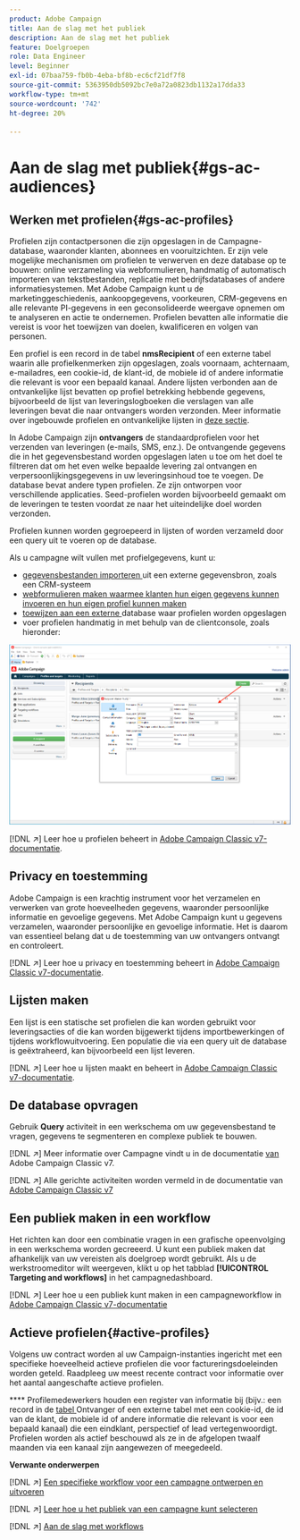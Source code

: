```yaml
---
product: Adobe Campaign
title: Aan de slag met het publiek
description: Aan de slag met het publiek
feature: Doelgroepen
role: Data Engineer
level: Beginner
exl-id: 07baa759-fb0b-4eba-bf8b-ec6cf21df7f8
source-git-commit: 5363950db5092bc7e0a72a0823db1132a17dda33
workflow-type: tm+mt
source-wordcount: '742'
ht-degree: 20%

---
```


# Aan de slag met publiek{#gs-ac-audiences}

## Werken met profielen{#gs-ac-profiles}

Profielen zijn contactpersonen die zijn opgeslagen in de Campagne-database, waaronder klanten, abonnees en vooruitzichten. Er zijn vele mogelijke mechanismen om profielen te verwerven en deze database op te bouwen: online verzameling via webformulieren, handmatig of automatisch importeren van tekstbestanden, replicatie met bedrijfsdatabases of andere informatiesystemen. Met Adobe Campaign kunt u de marketinggeschiedenis, aankoopgegevens, voorkeuren, CRM-gegevens en alle relevante PI-gegevens in een geconsolideerde weergave opnemen om te analyseren en actie te ondernemen. Profielen bevatten alle informatie die vereist is voor het toewijzen van doelen, kwalificeren en volgen van personen.

Een profiel is een record in de tabel **nmsRecipient** of een externe tabel waarin alle profielkenmerken zijn opgeslagen, zoals voornaam, achternaam, e-mailadres, een cookie-id, de klant-id, de mobiele id of andere informatie die relevant is voor een bepaald kanaal. Andere lijsten verbonden aan de ontvankelijke lijst bevatten op profiel betrekking hebbende gegevens, bijvoorbeeld de lijst van leveringslogboeken die verslagen van alle leveringen bevat die naar ontvangers worden verzonden. Meer informatie over ingebouwde profielen en ontvankelijke lijsten in [deze sectie](../dev/datamodel.md#ootb-profiles).

In Adobe Campaign zijn **ontvangers** de standaardprofielen voor het verzenden van leveringen (e-mails, SMS, enz.). De ontvangende gegevens die in het gegevensbestand worden opgeslagen laten u toe om het doel te filtreren dat om het even welke bepaalde levering zal ontvangen en verpersoonlijkingsgegevens in uw leveringsinhoud toe te voegen. De database bevat andere typen profielen. Ze zijn ontworpen voor verschillende applicaties. Seed-profielen worden bijvoorbeeld gemaakt om de leveringen te testen voordat ze naar het uiteindelijke doel worden verzonden.

Profielen kunnen worden gegroepeerd in lijsten of worden verzameld door een query uit te voeren op de database.


Als u campagne wilt vullen met profielgegevens, kunt u:

* [gegevensbestanden importeren ](import.md) uit een externe gegevensbron, zoals een CRM-systeem
* [webformulieren maken waarmee klanten hun eigen gegevens kunnen invoeren en hun eigen profiel kunnen maken ](../dev/webapps.md) 
* [toewijzen aan een externe ](../connect/fda.md) database waar profielen worden opgeslagen
* voer profielen handmatig in met behulp van de clientconsole, zoals hieronder:

![](assets/create-profile.png)


[!DNL :arrow_upper_right:] Leer hoe u profielen beheert in  [Adobe Campaign Classic v7-documentatie](https://experienceleague.adobe.com/docs/campaign-classic/using/getting-started/profile-management/about-profiles.html).


## Privacy en toestemming

Adobe Campaign is een krachtig instrument voor het verzamelen en verwerken van grote hoeveelheden gegevens, waaronder persoonlijke informatie en gevoelige gegevens. Met Adobe Campaign kunt u gegevens verzamelen, waaronder persoonlijke en gevoelige informatie. Het is daarom van essentieel belang dat u de toestemming van uw ontvangers ontvangt en controleert.

[!DNL :arrow_upper_right:] Leer hoe u privacy en toestemming beheert in  [Adobe Campaign Classic v7-documentatie](https://experienceleague.adobe.com/docs/campaign-classic/using/getting-started/privacy/privacy-and-recommendations.html).

## Lijsten maken

Een lijst is een statische set profielen die kan worden gebruikt voor leveringsacties of die kan worden bijgewerkt tijdens importbewerkingen of tijdens workflowuitvoering. Een populatie die via een query uit de database is geëxtraheerd, kan bijvoorbeeld een lijst leveren.

[!DNL :arrow_upper_right:] Leer hoe u lijsten maakt en beheert in  [Adobe Campaign Classic v7-documentatie](https://experienceleague.adobe.com/docs/campaign-classic/using/getting-started/profile-management/creating-and-managing-lists.html).

## De database opvragen

Gebruik **Query** activiteit in een werkschema om uw gegevensbestand te vragen, gegevens te segmenteren en complexe publiek te bouwen.

[!DNL :arrow_upper_right:] Meer informatie over Campagne vindt u in de documentatie [ van ](https://experienceleague.adobe.com/docs/campaign-classic/using/automating-with-workflows/introduction/targeting-data.html)Adobe Campaign Classic v7.

[!DNL :arrow_upper_right:] Alle gerichte activiteiten worden vermeld in de documentatie van  [Adobe Campaign Classic v7](https://experienceleague.adobe.com/docs/campaign-classic/using/automating-with-workflows/targeting-activities/about-targeting-activities.html)

## Een publiek maken in een workflow

Het richten kan door een combinatie vragen in een grafische opeenvolging in een werkschema worden gecreeerd. U kunt een publiek maken dat afhankelijk van uw vereisten als doelgroep wordt gebruikt. Als u de werkstroomeditor wilt weergeven, klikt u op het tabblad **[!UICONTROL Targeting and workflows]** in het campagnedashboard.

[!DNL :arrow_upper_right:] Leer hoe u een publiek kunt maken in een campagneworkflow in  [Adobe Campaign Classic v7-documentatie](https://experienceleague.adobe.com/docs/campaign-classic/using/orchestrating-campaigns/orchestrate-campaigns/marketing-campaign-target.html?lang=en#building-the-main-target-in-a-workflow)


## Actieve profielen{#active-profiles}

Volgens uw contract worden al uw Campaign-instanties ingericht met een specifieke hoeveelheid actieve profielen die voor factureringsdoeleinden worden geteld. Raadpleeg uw meest recente contract voor informatie over het aantal aangeschafte actieve profielen.

**** Profilemedewerkers houden een register van informatie bij (bijv.: een record in de  [tabel ](../dev/datamodel.md) Ontvanger of een externe tabel met een cookie-id, de id van de klant, de mobiele id of andere informatie die relevant is voor een bepaald kanaal) die een eindklant, perspectief of lead vertegenwoordigt. Profielen worden als actief beschouwd als ze in de afgelopen twaalf maanden via een kanaal zijn aangewezen of meegedeeld.

<!--
You can monitor the number of active profiles used on your instances directly from Campaign Control Panel. 

[!DNL :arrow_upper_right:] For more on this, refer to the [Control Panel documentation](https://docs.adobe.com/content/help/en/control-panel/using/performance-monitoring/active-profiles-monitoring.html).
-->

**Verwante onderwerpen**

[!DNL :arrow_upper_right:] [Een specifieke workflow voor een campagne ontwerpen en uitvoeren](https://experienceleague.adobe.com/docs/campaign-classic/using/automating-with-workflows/introduction/building-a-workflow.html)

[!DNL :arrow_upper_right:] [Leer hoe u het publiek van een campagne kunt selecteren](https://experienceleague.adobe.com/docs/campaign-classic/using/orchestrating-campaigns/orchestrate-campaigns/marketing-campaign-target.html)

[!DNL :arrow_upper_right:] [Aan de slag met workflows](https://experienceleague.adobe.com/docs/campaign-classic/using/automating-with-workflows/introduction/about-workflows.html)
